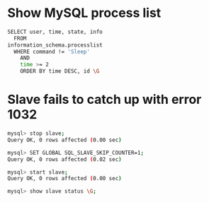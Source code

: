 # Show MySQL process list
```bash
SELECT user, time, state, info 
  FROM 
information_schema.processlist 
  WHERE command != 'Sleep' 
    AND 
    time >= 2 
    ORDER BY time DESC, id \G
```
# Slave fails to catch up with error 1032
```bash
mysql> stop slave;
Query OK, 0 rows affected (0.00 sec)

mysql> SET GLOBAL SQL_SLAVE_SKIP_COUNTER=1;
Query OK, 0 rows affected (0.02 sec)

mysql> start slave;
Query OK, 0 rows affected (0.00 sec)

mysql> show slave status \G;

```
